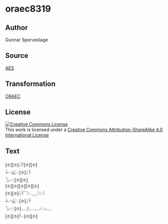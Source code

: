 # oraec8319

## Author

Gunnar Sperveslage

## Source

[AES](https://github.com/simondschweitzer/aes)

## Transformation

[ORAEC](https://oraec.github.io/)

## License

<a rel="license" href="http://creativecommons.org/licenses/by-sa/4.0/"><img alt="Creative Commons License" style="border-width:0" src="https://i.creativecommons.org/l/by-sa/4.0/88x31.png" /></a><br />This work is licensed under a <a rel="license" href="http://creativecommons.org/licenses/by-sa/4.0/">Creative Commons Attribution-ShareAlike 4.0 International License</a>

## Text

[⯑][⯑]𓏙𓋹[⯑][⯑]<br>
𓇓𓏏𓆤𓏏[⯑]𓏙𓋹<br>
𓅭𓇳[⯑][⯑]<br>
[⯑][⯑][⯑][⯑][⯑]<br>
[⯑][⯑]𓏙𓋹𓆓𓏏𓇾𓎛𓇳𓎛<br>
𓇓𓏏𓆤𓏏[⯑]𓏙𓋹<br>
𓅭𓇳[⯑]𓉻𓊢𓐛𓂝𓇳𓏤𓆑<br>
[⯑][⯑]𓋹𓏏[⯑][⯑]<br>
